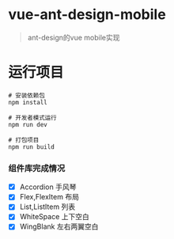 # vue-ant-design-mobile

> ant-design的vue mobile实现

# 运行项目

```
# 安装依赖包
npm install

# 开发者模式运行
npm run dev

# 打包项目
npm run build
```

### 组件库完成情况
- [x] Accordion 手风琴
- [x] Flex,FlexItem 布局
- [x] List,ListItem 列表
- [x] WhiteSpace 上下空白
- [x] WingBlank 左右两翼空白
